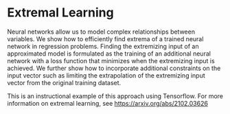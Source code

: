 # Extremal Learning

Neural networks allow us to model complex relationships between variables. We
show how to efficiently find extrema of a trained neural network in regression
problems. Finding the extremizing input of an approximated model is formulated
as the training of an additional neural network with a loss function that
minimizes when the extremizing input is achieved. We further show how to
incorporate additional constraints on the input vector such as limiting the
extrapolation of the extremizing input vector from the original training
dataset.

This is an instructional example of this approach using Tensorflow. For more information on extremal learning, see https://arxiv.org/abs/2102.03626
